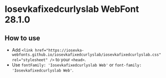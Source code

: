 # Iosevkafixedcurlyslab WebFont 28.1.0

## How to use

- Add `<link href="https://iosevka-webfonts.github.io/iosevkafixedcurlyslab/iosevkafixedcurlyslab.css" rel="stylesheet" />` to your `<head>`.
- Use `fontFamily: 'Iosevkafixedcurlyslab Web'` or `font-family: 'Iosevkafixedcurlyslab Web'`.
